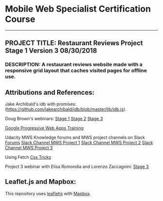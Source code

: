 # Mobile Web Specialist Certification Course
---

## PROJECT TITLE: Restaurant Reviews Project Stage 1 Version 3 08/30/2018

### DESCRIPTION: A restaurant reviews website made with a responsive grid layout that caches visited pages for offline use. 

## Attributions and References:
Jake Archibald's idb with promises: (https://github.com/jakearchibald/idb/blob/master/lib/idb.js).

Doug Brown's webinars: 
[Stage 1](https://www.youtube.com/watch?v=92dtrNU1GQc) 
[Stage 2](https://www.youtube.com/watch?v=Q2CJYf_XA58)
[Stage 3](https://www.youtube.com/watch?v=a7i0U1aCBok)

[Google Progressive Web Apps Training](https://developers.google.com/web/ilt/pwa/)

Udacity MWS Knowledge forums and MWS project channels on Slack
[Forums](https://knowledge.udacity.com/)
[Slack Channel MWS Project 1](https://gwgnanodegrees.slack.com/messages/CAE1RPH2N/)
[Slack Channel MWS Project 2](https://gwgnanodegrees.slack.com/messages/CANJJEQRY/)
[Slack Channel MWS Project 3](https://gwgnanodegrees.slack.com/messages/CB6CKSW2H/)

Using Fetch [Css Tricks](https://css-tricks.com/using-fetch/)

Project 3 webinar with Elisa Romondia and Lorenzo Zaccagnini: [Stage 3](https://www.youtube.com/watch?v=XbCwxeCqxw4)


## Leaflet.js and Mapbox:

This repository uses [leafletjs](https://leafletjs.com/) with [Mapbox](https://www.mapbox.com/).




